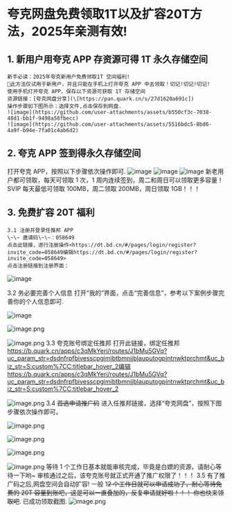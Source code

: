 # 夸克网盘免费领取1T以及扩容20T方法，2025年亲测有效!

## 1.  新用户用夸克 APP 存资源可得 1T 永久存储空间
    新手必读：2025年夸克新用户免费领取1T 空间福利!
    🚨此方法仅试用于新用户，并且只能在手机上打开夸克 APP 中去领取！切记!切记!切记!
    使用手机打开夸克 APP，保存以下资源可获取 1T 存储空间
    资源链接：[夸克网盘分享](\[https://pan.quark.cn/s/27d1620a691c])
    操作步骤如下图所示：选择文件,点击保存到网盘.
    ![image](https://github.com/user-attachments/assets/b550cf3c-7038-48d1-bb1f-9498a58fbecc)
    ![image](https://github.com/user-attachments/assets/5516bdc5-8bd6-4a9f-b94e-7fa01c4ab6d2)
## 2. 夸克 APP 签到得永久存储空间
打开夸克 APP，按照以下步骤依次操作即可.
![image](https://github.com/user-attachments/assets/85f8cdd1-bffe-46f3-b0b9-f1b0e6958b6c)
![image](https://github.com/user-attachments/assets/73501ef2-4a41-4539-adbf-958cd40943bd)
![image](https://github.com/user-attachments/assets/fe4271cf-0777-4df9-9b83-f8f23ce87649)
新老用户都可领取，每天可领取 1 次，1 周内连续签到，周二和周日可以领取更多容量！SVIP 每天最低可领取 100MB，周二领取 200MB，周日领取 1GB！！！

## 3. 免费扩容 20T 福利
    3.1 注册并登录任推邦 APP
    \~\~ 邀请码\~\~：058649
    点击此链接，进行注册操作<https://dt.bd.cn/#/pages/login/register?invite_code=058649编辑https://dt.bd.cn/#/pages/login/register?invite_code=058649>
    点击注册链接到注册界面：
![image](https://github.com/user-attachments/assets/e4d6d50a-9776-4968-a435-b26b826ee187)

3.2 务必要完善个人信息
打开“我的”界面，点击“完善信息”，参考以下案例步骤完善你的个人信息即可.

![image](https://github.com/user-attachments/assets/7f7173e3-b12c-4cd4-ac4f-cd0970caf23c)

![image.png](https://p0-xtjj-private.juejin.cn/tos-cn-i-73owjymdk6/0a159cd240cd4ffcb18232bd1203d80d~tplv-73owjymdk6-jj-mark-v1:0:0:0:0:5o6Y6YeR5oqA5pyv56S-5Yy6IEAg55So5oi3NTYwODM4MzU2Nzcy:q75.awebp?policy=eyJ2bSI6MywidWlkIjoiMjUwNTEwMDgxMTMxNDgyNSJ9&rk3s=f64ab15b&x-orig-authkey=f32326d3454f2ac7e96d3d06cdbb035152127018&x-orig-expires=1747637070&x-orig-sign=0WYDsPOFCC8xLpvPRO6NXsaEc9s%3D)

![image.png](https://p0-xtjj-private.juejin.cn/tos-cn-i-73owjymdk6/3c063ec283d1488f8a6145b9cae7db61~tplv-73owjymdk6-jj-mark-v1:0:0:0:0:5o6Y6YeR5oqA5pyv56S-5Yy6IEAg55So5oi3NTYwODM4MzU2Nzcy:q75.awebp?policy=eyJ2bSI6MywidWlkIjoiMjUwNTEwMDgxMTMxNDgyNSJ9&rk3s=f64ab15b&x-orig-authkey=f32326d3454f2ac7e96d3d06cdbb035152127018&x-orig-expires=1747637070&x-orig-sign=Zh%2BRCeXwGzVtXBTRi%2B7AxfNgfuo%3D)
3.3 夸克账号绑定任推邦
打开此链接，绑定任推邦<https://b.quark.cn/apps/c3qMkYerj/routes/J1bMu5GVq?uc_param_str=dsdnfrpfbivesscpgimibtbmnijblauputogpintnwktprchmt&uc_biz_str=S:custom%7CC:titlebar_hover_2​编辑https://b.quark.cn/apps/c3qMkYerj/routes/J1bMu5GVq?uc_param_str=dsdnfrpfbivesscpgimibtbmnijblauputogpintnwktprchmt&uc_biz_str=S:custom%7CC:titlebar_hover_2>

![image.png](https://p0-xtjj-private.juejin.cn/tos-cn-i-73owjymdk6/4be2beced4d4457abe8c7ff3fb3d0c14~tplv-73owjymdk6-jj-mark-v1:0:0:0:0:5o6Y6YeR5oqA5pyv56S-5Yy6IEAg55So5oi3NTYwODM4MzU2Nzcy:q75.awebp?policy=eyJ2bSI6MywidWlkIjoiMjUwNTEwMDgxMTMxNDgyNSJ9&rk3s=f64ab15b&x-orig-authkey=f32326d3454f2ac7e96d3d06cdbb035152127018&x-orig-expires=1747637070&x-orig-sign=UCpwocxBiuGjwVj7okN5ExlBAMc%3D)
3.4 ~~首选申请推广码~~
进入任推邦链接，选择“夸克网盘”，按照下图步骤依次操作即可。

![image.png](https://p0-xtjj-private.juejin.cn/tos-cn-i-73owjymdk6/5683db6792bf492599ca0cf90f291908~tplv-73owjymdk6-jj-mark-v1:0:0:0:0:5o6Y6YeR5oqA5pyv56S-5Yy6IEAg55So5oi3NTYwODM4MzU2Nzcy:q75.awebp?policy=eyJ2bSI6MywidWlkIjoiMjUwNTEwMDgxMTMxNDgyNSJ9&rk3s=f64ab15b&x-orig-authkey=f32326d3454f2ac7e96d3d06cdbb035152127018&x-orig-expires=1747637070&x-orig-sign=haac2ito0Rv9zg1PIuEN5IPMOLI%3D)

![image.png](https://p0-xtjj-private.juejin.cn/tos-cn-i-73owjymdk6/e69b134c4e1147d0bf8cdd237ada7315~tplv-73owjymdk6-jj-mark-v1:0:0:0:0:5o6Y6YeR5oqA5pyv56S-5Yy6IEAg55So5oi3NTYwODM4MzU2Nzcy:q75.awebp?policy=eyJ2bSI6MywidWlkIjoiMjUwNTEwMDgxMTMxNDgyNSJ9&rk3s=f64ab15b&x-orig-authkey=f32326d3454f2ac7e96d3d06cdbb035152127018&x-orig-expires=1747637070&x-orig-sign=9Q8fviigcRJxWr%2BQl%2FDGNY5BD28%3D)

![image.png](https://p0-xtjj-private.juejin.cn/tos-cn-i-73owjymdk6/bab6515052034107a94cd08a34578988~tplv-73owjymdk6-jj-mark-v1:0:0:0:0:5o6Y6YeR5oqA5pyv56S-5Yy6IEAg55So5oi3NTYwODM4MzU2Nzcy:q75.awebp?policy=eyJ2bSI6MywidWlkIjoiMjUwNTEwMDgxMTMxNDgyNSJ9&rk3s=f64ab15b&x-orig-authkey=f32326d3454f2ac7e96d3d06cdbb035152127018&x-orig-expires=1747637070&x-orig-sign=psgMLIImvEiT4K446vFGayLz1hg%3D)

![image.png](https://p0-xtjj-private.juejin.cn/tos-cn-i-73owjymdk6/b7b36c375f3f49f08ffc5f53627ca88e~tplv-73owjymdk6-jj-mark-v1:0:0:0:0:5o6Y6YeR5oqA5pyv56S-5Yy6IEAg55So5oi3NTYwODM4MzU2Nzcy:q75.awebp?policy=eyJ2bSI6MywidWlkIjoiMjUwNTEwMDgxMTMxNDgyNSJ9&rk3s=f64ab15b&x-orig-authkey=f32326d3454f2ac7e96d3d06cdbb035152127018&x-orig-expires=1747637070&x-orig-sign=QeANVYDSQBzT5WWzswISM5%2BxV0Q%3D)
等待 1 个工作日基本就能审核完成，毕竟是白嫖的资源，请耐心等待一下哟\~
审核通过之后，该夸克账号就正式开通了推广权限了！！！
3.5 有了推广码之后,网盘空间会自动扩容!
一般 1~~2 个工作日就可以申请成功了，耐心等待免费的 20T 容量到账吧，这是可以一直叠加的，反复申请就好啦！！！
你也快来领取吧~~.
已成功领取截图.
![image.png](https://p0-xtjj-private.juejin.cn/tos-cn-i-73owjymdk6/9f046a14dd79400b9081d52375e8204a~tplv-73owjymdk6-jj-mark-v1:0:0:0:0:5o6Y6YeR5oqA5pyv56S-5Yy6IEAg55So5oi3NTYwODM4MzU2Nzcy:q75.awebp?policy=eyJ2bSI6MywidWlkIjoiMjUwNTEwMDgxMTMxNDgyNSJ9&rk3s=f64ab15b&x-orig-authkey=f32326d3454f2ac7e96d3d06cdbb035152127018&x-orig-expires=1747637070&x-orig-sign=tLGNA62dNN%2F%2BarStwhxb5MEYl8U%3D)



